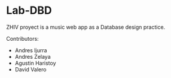 # Lab-DBD
ZHIV proyect is a music web app as a Database design practice.

Contributors:

- Andres Ijurra
- Andres Zelaya
- Agustin Haristoy
- David Valero
